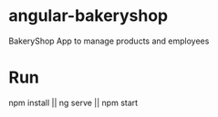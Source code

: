 # angular-bakeryshop
BakeryShop App to manage products and employees
# Run
npm install || ng serve || npm start

